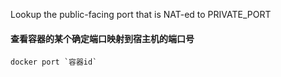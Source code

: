 Lookup the public-facing port that is NAT-ed to PRIVATE_PORT


#### 查看容器的某个确定端口映射到宿主机的端口号
    docker port `容器id`
    